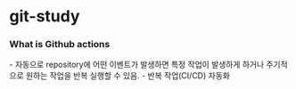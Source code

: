 # git-study

<h3>What is Github actions</h3>
- 자동으로 repository에 어떤 이벤트가 발생하면 특정 작업이 발생하게 하거나 주기적으로 원하는 작업을 반복 실행할 수 있음.
- 반복 작업(CI/CD) 자동화
